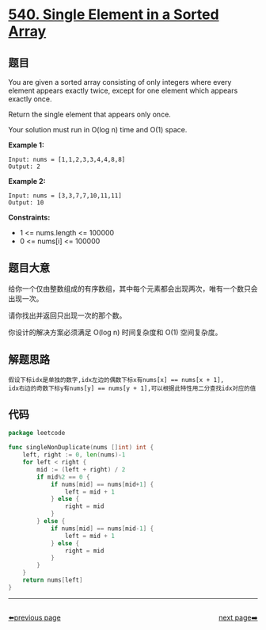 # [540. Single Element in a Sorted Array](https://leetcode.com/problems/single-element-in-a-sorted-array/)

## 题目

You are given a sorted array consisting of only integers where every element appears exactly twice, except for one element which appears exactly once.

Return the single element that appears only once.

Your solution must run in O(log n) time and O(1) space.

**Example 1:**

    Input: nums = [1,1,2,3,3,4,4,8,8]
    Output: 2

**Example 2:**

    Input: nums = [3,3,7,7,10,11,11]
    Output: 10

**Constraints:**

- 1 <= nums.length <= 100000
- 0 <= nums[i] <= 100000

## 题目大意

给你一个仅由整数组成的有序数组，其中每个元素都会出现两次，唯有一个数只会出现一次。

请你找出并返回只出现一次的那个数。

你设计的解决方案必须满足 O(log n) 时间复杂度和 O(1) 空间复杂度。

## 解题思路

    假设下标idx是单独的数字,idx左边的偶数下标x有nums[x] == nums[x + 1],
    idx右边的奇数下标y有nums[y] == nums[y + 1],可以根据此特性用二分查找idx对应的值 

## 代码

```go
package leetcode

func singleNonDuplicate(nums []int) int {
	left, right := 0, len(nums)-1
	for left < right {
		mid := (left + right) / 2
		if mid%2 == 0 {
			if nums[mid] == nums[mid+1] {
				left = mid + 1
			} else {
				right = mid
			}
		} else {
			if nums[mid] == nums[mid-1] {
				left = mid + 1
			} else {
				right = mid
			}
		}
	}
	return nums[left]
}
```



----------------------------------------------
<div style="display: flex;justify-content: space-between;align-items: center;">
<p><a href="https://books.halfrost.com/leetcode/ChapterFour/0500~0599/0538.Convert-BST-to-Greater-Tree/">⬅️previous page</a></p>
<p><a href="https://books.halfrost.com/leetcode/ChapterFour/0500~0599/0541.Reverse-String-II/">next page➡️</a></p>
</div>

